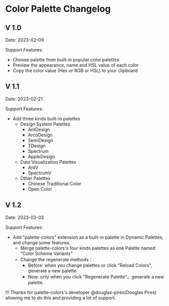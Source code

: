 # Color Palette Changelog

## V 1.0

Date: 2023-02-09

Support Features:

- Choose palette from built-in popular color palettes
- Preview the appearance, name and HSL value of each color
- Copy the color value (Hex or RGB or HSL) to your clipboard

## V 1.1

Date: 2023-02-21

Support Features:

- Add three kinds built-in palettes
  - Design System Palettes
    - AntDesign
    - ArcoDesign
    - SemiDesign
    - TDesign
    - Spectrum
    - AppleDesign
  - Data Visualization Palettes
    - AntV
    - SpectrumV
  - Other Palettes
    - Chinese Traditional Color
    - Open Color

## V 1.2

Date: 2023-03-03

Support Features:

- Add "palette-colors" extension as a built-in palette in Dynamic Palettes, and change some features.
  - Merge palette-colors's four kinds palettes as one Palette named "Color Scheme Variants"
  - Change the regenerate methods：
    - Before: when you change palettes or click "Reload Colors", generate a new palette.
    - Now: only when you click "Regenerate Palette"，generate a new palette.

!!! Thanks for palette-colors's developer @douglas-pires(Douglas Pires) allowing me to do this and providing a lot of support.
